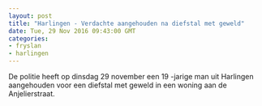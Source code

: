 ```yaml
---
layout: post
title: "Harlingen - Verdachte aangehouden na diefstal met geweld"
date: Tue, 29 Nov 2016 09:43:00 GMT
categories: 
- fryslan 
- harlingen 
---
```


De politie heeft op dinsdag 29 november een 19 -jarige man uit Harlingen aangehouden voor een diefstal met geweld in een woning aan de Anjelierstraat.

